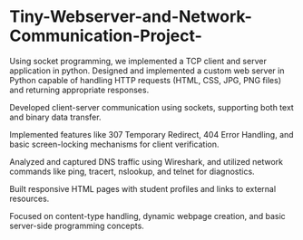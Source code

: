 # Tiny-Webserver-and-Network-Communication-Project-
Using socket programming, we implemented a TCP client and server application in python.
Designed and implemented a custom web server in Python capable of handling HTTP requests (HTML, CSS, JPG, PNG files) and returning appropriate responses.

Developed client-server communication using sockets, supporting both text and binary data transfer.

Implemented features like 307 Temporary Redirect, 404 Error Handling, and basic screen-locking mechanisms for client verification.

Analyzed and captured DNS traffic using Wireshark, and utilized network commands like ping, tracert, nslookup, and telnet for diagnostics.

Built responsive HTML pages with student profiles and links to external resources.

Focused on content-type handling, dynamic webpage creation, and basic server-side programming concepts.
